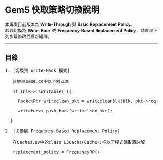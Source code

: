 # Gem5 快取策略切換說明

本專案目前版本為 **Write-Through** 與 **Basic Replacement Policy**。  
若要切換為 **Write-Back** 或 **Frequency-Based Replacement Policy**，請依照下列步驟修改並重新編譯。

---

## 目錄
<pre>
1. [切換到 Write-Back 模式]<br>
   註解掉base.cc中以下程式碼<br>
   if (blk->isWritable()){<br>
     PacketPtr writeclean_pkt = writecleanBlk(blk, pkt->req->getDest(), pkt->id);<br>
     writebacks.push_back(writeclean_pkt);<br>
  }<br>
2. [切換到 Frequency-Based Replacement Policy] <br>
   在Caches.py中的class L3Cache(Cache):把以下程式碼取消註解<br>
   replacement_policy = FrequencyRP()<br>
</pre>


